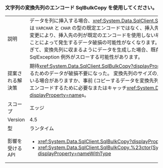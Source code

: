 ### <a name="sqlbulkcopy-uses-destination-column-encoding-for-strings"></a>文字列の変換先列のエンコード SqlBulkCopy を使用してください。

|   |   |
|---|---|
|説明|データを列に挿入する場合、<xref:System.Data.SqlClient.SqlBulkCopy?displayProperty=name> は <code>VARCHAR</code> と <code>CHAR</code> の型の既定エンコードではなく、挿入先の列のエンコードを使用します。 この変更により、挿入先の列が既定のエンコードを使用しない場合に、既定のエンコードを使用することによって発生するデータ破損の可能性がなくなります。 まれに、エンコードの変更が大きすぎて、変換先列に収まるようにデータを生成した場合、既存のアプリケーションによって SqlException 例外がスローする可能性があります。|
|提案される解決策|期待<xref:System.Data.SqlClient.SqlBulkCopy?displayProperty=name>の相違点をエンコードするためのデータが破損不要になった。 変換先列のサイズの上限に近づいて文字列がコピーされている場合がありますか、事前 (コピーするデータを変換先列のデータが収まることを確認する) をエンコードするために必要なまたはキャッチ<xref:System.Data.SqlClient.SqlException?displayProperty=name>s。|
|スコープ|エッジ|
|Version|4.5|
|型|ランタイム|
|影響を受ける API|<ul><li><xref:System.Data.SqlClient.SqlBulkCopy?displayProperty=nameWithType></li><li><xref:System.Data.SqlClient.SqlBulkCopy.%23ctor(System.Data.SqlClient.SqlConnection)?displayProperty=nameWithType></li></ul>|

